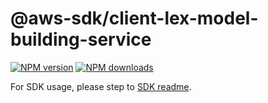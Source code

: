# @aws-sdk/client-lex-model-building-service

[![NPM version](https://img.shields.io/npm/v/@aws-sdk/client-lex-model-building-service/latest.svg)](https://www.npmjs.com/package/@aws-sdk/client-lex-model-building-service)
[![NPM downloads](https://img.shields.io/npm/dm/@aws-sdk/client-lex-model-building-service.svg)](https://www.npmjs.com/package/@aws-sdk/client-lex-model-building-service)

For SDK usage, please step to [SDK readme](https://github.com/aws/aws-sdk-js-v3).
